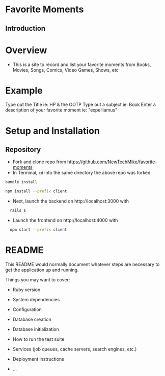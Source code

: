 # Favorite Moments

## Introduction

# Overview
- This is a site to record and list your favorite moments from Books, Movies, Songs, Comics, Video Games, Shows, etc

# Example
Type out the Title ie: HP & the OOTP
Type out a subject ie: Book
Enter a description of your favorite moment ie: "expelliamus"

# Setup and Installation
## Repository 
* Fork and clone repo from https://github.com/NewTechMike/favorite-moments 
* In Terminal, ``` cd ``` into the same directory the above repo was forked
```bash
bundle install 
```
```bash
npm install --prefix client
```

* Next, launch the backend on http://localhost:3000 with 
```bash
  rails s
```
* Launch the frontend on http://localhost:4000 with 
```bash
  npm start --prefix client
``` 
# README

This README would normally document whatever steps are necessary to get the
application up and running.

Things you may want to cover:

* Ruby version

* System dependencies

* Configuration

* Database creation

* Database initialization

* How to run the test suite

* Services (job queues, cache servers, search engines, etc.)

* Deployment instructions

* ...
